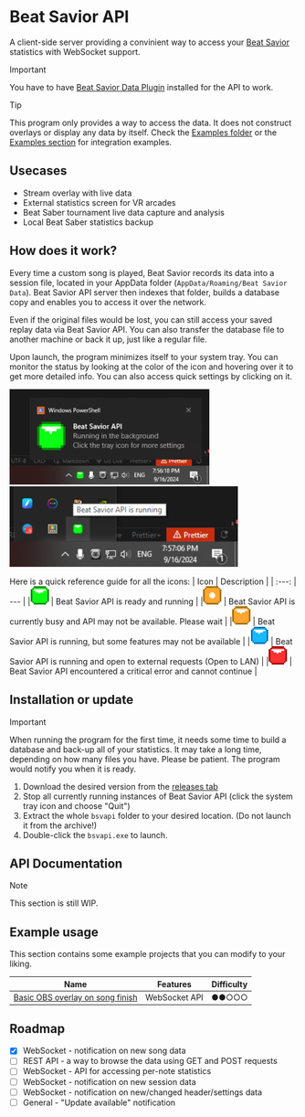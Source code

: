 # Beat Savior API
A client-side server providing a convinient way to access your [Beat Savior](https://github.com/Mystogan98/BeatSaviorData) statistics with WebSocket support. 

> [!IMPORTANT]
> You have to have [Beat Savior Data Plugin](https://github.com/Mystogan98/BeatSaviorData) installed for the API to work.

> [!TIP]
> This program only provides a way to access the data. It does not construct overlays or display any data by itself. Check the [Examples folder](examples/) or the [Examples section](#example-usage) for integration examples.

## Usecases

- Stream overlay with live data
- External statistics screen for VR arcades
- Beat Saber tournament live data capture and analysis
- Local Beat Saber statistics backup

## How does it work?
Every time a custom song is played, Beat Savior records its data into a session file, located in your AppData folder (`AppData/Roaming/Beat Savior Data`). Beat Savior API server then indexes that folder, builds a database copy and enables you to access it over the network.

Even if the original files would be lost, you can still access your saved replay data via Beat Savior API. You can also transfer the database file to another machine or back it up, just like a regular file.

Upon launch, the program minimizes itself to your system tray. You can monitor the status by looking at the color of the icon and hovering over it to get more detailed info.
You can also access quick settings by clicking on it.

<img src="./github_assets/readme_files/notif.png" alt="Windows notification showing that the API is ready" width="350"/> <img src="./github_assets/readme_files/tray.png" alt="Green Beat Saber block with an arrow" width="400"/>

Here is a quick reference guide for all the icons:
|  Icon                                                                                      | Description | 
|                                   :---:                                                    | ---         |
|<img src="./assets/png/green_a.png" alt="Green Beat Saber block with an arrow" width="32"/> | Beat Savior API is ready and running |
|<img src="./assets/png/orange_d.png" alt="Orange Beat Saber block with a dot" width="32"/> | Beat Savior API is currently busy and API may not be available. Please wait |
|<img src="./assets/png/orange_a.png" alt="Orange Beat Saber block with an arrow" width="32"/> | Beat Savior API is running, but some features may not be available |
|<img src="./assets/png/blue_a.png" alt="Blue Beat Saber block with an arrow" width="32"/> | Beat Savior API is running and open to external requests (Open to LAN) |
|<img src="./assets/png/red_a.png" alt="Red Beat Saber block with an arrow" width="32"/> | Beat Savior API encountered a critical error and cannot continue |

## Installation or update
> [!IMPORTANT]
> When running the program for the first time, it needs some time to build a database and back-up all of your statistics. It may take a long time, depending on how many files you have. Please be patient. The program would notify you when it is ready.

1. Download the desired version from the [releases tab](https://github.com/Alex-Dash/beat-savior-api/releases)
1. Stop all currently running instances of Beat Savior API (click the system tray icon and choose "Quit")
1. Extract the whole `bsvapi` folder to your desired location. (Do not launch it from the archive!)
1. Double-click the `bsvapi.exe` to launch.


## API Documentation

> [!NOTE]
> This section is still WIP.

## Example usage
This section contains some example projects that you can modify to your liking.

| Name                                                              | Features      | Difficulty |
| ---                                                               | ---           |    :---:   |
| [Basic OBS overlay on song finish](examples/obs_basic_renderer/)  | WebSocket API |    ●●○○○   |

## Roadmap
- [x] WebSocket - notification on new song data
- [ ] REST API - a way to browse the data using GET and POST requests
- [ ] WebSocket - API for accessing per-note statistics
- [ ] WebSocket - notification on new session data
- [ ] WebSocket - notification on new/changed header/settings data
- [ ] General - "Update available" notification